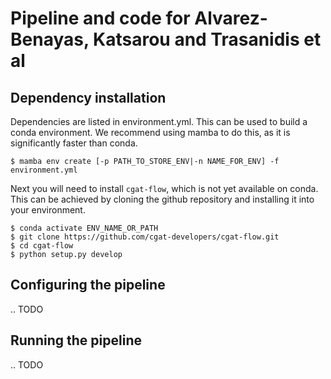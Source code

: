 # Pipeline and code for Alvarez-Benayas, Katsarou and Trasanidis et al #

## Dependency installation ##
Dependencies are listed in environment.yml. This can be used to build a conda environment. We recommend using mamba to do this, as it is significantly faster than conda.

```
$ mamba env create [-p PATH_TO_STORE_ENV|-n NAME_FOR_ENV] -f environment.yml
```

Next you will need to install `cgat-flow`, which is not yet available on conda. This can be achieved by cloning the github repository and installing it into your environment. 

```
$ conda activate ENV_NAME_OR_PATH
$ git clone https://github.com/cgat-developers/cgat-flow.git
$ cd cgat-flow
$ python setup.py develop
```

## Configuring the pipeline ##

.. TODO

## Running the pipeline ##

.. TODO

